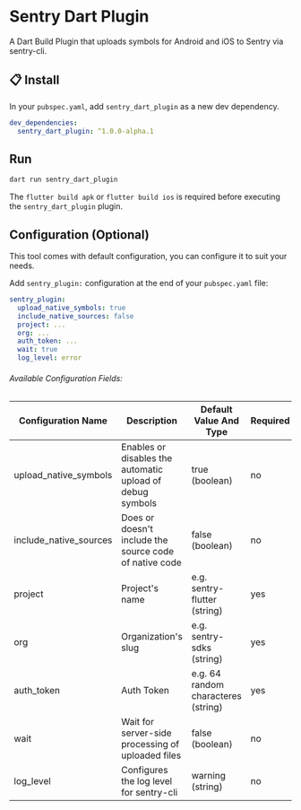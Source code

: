 # Sentry Dart Plugin

A Dart Build Plugin that uploads symbols for Android and iOS to Sentry via sentry-cli.

## :clipboard: Install

In your `pubspec.yaml`, add `sentry_dart_plugin` as a new dev dependency.

```yaml
dev_dependencies:
  sentry_dart_plugin: ^1.0.0-alpha.1
```

## Run

```bash
dart run sentry_dart_plugin
```

The `flutter build apk` or `flutter build ios` is required before executing the `sentry_dart_plugin` plugin.

## Configuration (Optional)

This tool comes with default configuration, you can configure it to suit your needs.

Add `sentry_plugin:` configuration at the end of your `pubspec.yaml` file:

```yaml
sentry_plugin:
  upload_native_symbols: true
  include_native_sources: false
  project: ...
  org: ...
  auth_token: ...
  wait: true
  log_level: error
```

###### Available Configuration Fields:

| Configuration Name | Description | Default Value And Type | Required | Alternative Environment variable |
| - | - | - | - | - |
| upload_native_symbols | Enables or disables the automatic upload of debug symbols | true (boolean) | no | - |
| include_native_sources | Does or doesn't include the source code of native code | false (boolean) | no | - |
| project | Project's name | e.g. sentry-flutter (string) | yes | SENTRY_PROJECT |
| org | Organization's slug | e.g. sentry-sdks (string) | yes | SENTRY_ORG |
| auth_token | Auth Token | e.g. 64 random characteres (string)  | yes | SENTRY_AUTH_TOKEN |
| wait | Wait for server-side processing of uploaded files | false (boolean)  | no | - |
| log_level | Configures the log level for sentry-cli | warning (string)  | no | SENTRY_LOG_LEVEL |
